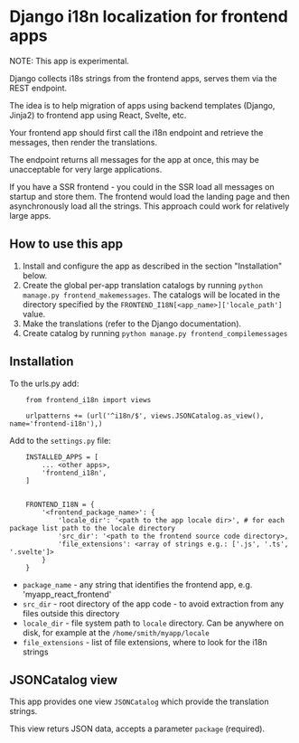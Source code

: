 Django i18n localization for frontend apps
==========================================

NOTE: This app is experimental.

Django collects i18s strings from the frontend apps,
serves them via the REST endpoint.

The idea is to help migration of apps using backend templates (Django, Jinja2) to
frontend app using React, Svelte, etc.

Your frontend app should first call the i18n endpoint and retrieve the messages,
then render the translations.

The endpoint returns all messages for the app at once, this may be unacceptable 
for very large applications.

If you have a SSR frontend - you could in the SSR load all messages on startup
and store them. The frontend would load the landing page and then asynchronously
load all the strings. This approach could work for relatively large apps.

How to use this app
-------------------

1) Install and configure the app as described in the section "Installation" below.
2) Create the global per-app translation catalogs by running `python manage.py frontend_makemessages`.
   The catalogs will be located in the directory specified
   by the `FRONTEND_I18N[<app_name>]['locale_path']` value.
3) Make the translations (refer to the Django documentation).
4) Create catalog by running `python manage.py frontend_compilemessages`


Installation
------------

To the urls.py add:

```
    from frontend_i18n import views

    urlpatterns += (url('^i18n/$', views.JSONCatalog.as_view(), name='frontend-i18n'),)
```

Add to the `settings.py` file:


```
    INSTALLED_APPS = [
        ... <other apps>,
        'frontend_i18n',
    ]


    FRONTEND_I18N = {
        '<frontend_package_name>': {
            'locale_dir': '<path to the app locale dir>', # for each package list path to the locale directory
            'src_dir': '<path to the frontend source code directory>,
            'file_extensions': <array of strings e.g.: ['.js', '.ts', '.svelte']>
        }
    }
```

* `package_name` - any string that identifies the frontend app, e.g. 'myapp_react_frontend'
* `src_dir` - root directory of the app code - to avoid extraction from any files
              outside this directory
* `locale_dir` - file system path to `locale` directory. Can be anywhere on disk,
                 for example at the `/home/smith/myapp/locale`
* `file_extensions` - list of file extensions, where to look for the i18n strings


JSONCatalog view
----------------

This app provides one view `JSONCatalog` which provide the translation strings.

This view returs JSON data, accepts a parameter `package` (required).
